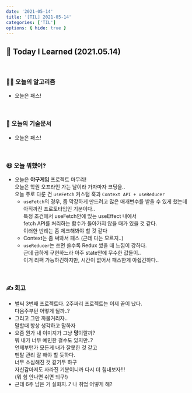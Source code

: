 ```yaml
---
date: '2021-05-14'
title: '[TIL] 2021-05-14'
categories: ['TIL']
options: { hide: true }
---
```


## 🚀 Today I Learned (2021.05.14)

<br/>

### **👨‍💻 오늘의 알고리즘**

-   오늘은 패스!

<br/>

### **📑 오늘의 기술문서**

-   오늘은 패스!

<br/>

### **😆 오늘 뭐했어?**

-   오늘은 **야구게임** 프로젝트 마무리!  
    오늘은 학원 오프라인 가는 날이라 가자마자 코딩을..  
    오늘 주로 다룬 건 `useFetch` 커스텀 훅과 `Context API + useReducer`
    - `useFetch`의 경우, 좀 막강하게 만드려고 많은 매개변수를 받을 수 있게 했는데  
        아직까진 프로토타입인 기분이다..  
        특정 조건에서 useFetch안에 있는 useEffect 내에서  
        fetch API를 처리하는 함수가 돌아가지 않을 때가 있을 것 같다.  
        이러한 반례는 좀 체크해봐야 할 것 같다
    - Context는 좀 써봐서 패스 (근데 다는 모르지..)
    - `useReducer`는 쓰면 쓸수록 Redux 썼을 때 느낌이 강하다.  
        근데 급하게 구현하느라 아주 state안에 무수한 값들이..  
        이거 리팩 가능하긴하지만, 시간이 없어서 패스한게 아쉽긴하다..

<br/>

### **✍️ 회고**

-   벌써 3번째 프로젝트다. 2주짜리 프로젝트는 이제 끝이 났다.  
    다음주부턴 어떻게 될까..?
-   그리고 그만 까불거리자..  
    말할때 항상 생각하고 말하자
-   요즘 뭔가 내 이미지가 그냥 **망**이랄까?  
    뭐 내가 너무 예민한 걸수도 있지만..?  
    언제부턴가 모든게 내가 잘못한 것 같고  
    멘탈 관리 잘 해야 할 듯하다.  
    너무 소심해진 것 같기두 하구  
    자신감마저도 사라진 기분이니까 다시 더 힘내보자!!!  
    (뭐 힘 안나면 쉬면 되구!)
-   근데 6주 남은 거 실화지..? 나 취업 어떻게 해?